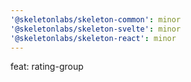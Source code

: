 ```yaml
---
'@skeletonlabs/skeleton-common': minor
'@skeletonlabs/skeleton-svelte': minor
'@skeletonlabs/skeleton-react': minor
---
```


feat: rating-group
